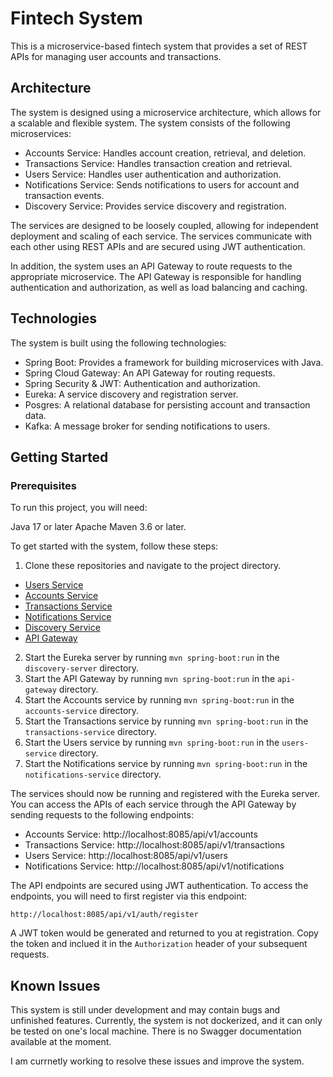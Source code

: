 # Fintech System

This is a microservice-based fintech system that provides a set of REST APIs for managing user accounts and transactions.

## Architecture

The system is designed using a microservice architecture, which allows for a scalable and flexible system. The system consists of the following microservices:

- Accounts Service: Handles account creation, retrieval, and deletion.
- Transactions Service: Handles transaction creation and retrieval.
- Users Service: Handles user authentication and authorization.
- Notifications Service: Sends notifications to users for account and transaction events.
- Discovery Service: Provides service discovery and registration.

The services are designed to be loosely coupled, allowing for independent deployment and scaling of each service. The services communicate with each other using REST APIs and are secured using JWT authentication.

In addition, the system uses an API Gateway to route requests to the appropriate microservice. The API Gateway is responsible for handling authentication and authorization, as well as load balancing and caching.

## Technologies

The system is built using the following technologies:

- Spring Boot: Provides a framework for building microservices with Java.
- Spring Cloud Gateway: An API Gateway for routing requests.
- Spring Security & JWT: Authentication and authorization.
- Eureka: A service discovery and registration server.
- Posgres: A relational database for persisting account and transaction data.
- Kafka: A message broker for sending notifications to users.

## Getting Started

### Prerequisites
To run this project, you will need:

Java 17 or later
Apache Maven 3.6 or later.

To get started with the system, follow these steps:

1. Clone these repositories and navigate to the project directory.

- [Users Service](https://github.com/Amy-Oji/users-microService)
- [Accounts Service](https://github.com/Amy-Oji/Account-MicroService) 
- [Transactions Service](https://github.com/Amy-Oji/Transactions-MicroService)
- [Notifications Service](https://github.com/Amy-Oji/NotificationMicroService)
- [Discovery Service](https://github.com/Amy-Oji/discovery-service)
- [API Gateway](https://github.com/Amy-Oji/api-gateway)

2. Start the Eureka server by running `mvn spring-boot:run` in the `discovery-server` directory.
3. Start the API Gateway by running `mvn spring-boot:run` in the `api-gateway` directory.
4. Start the Accounts service by running `mvn spring-boot:run` in the `accounts-service` directory.
5. Start the Transactions service by running `mvn spring-boot:run` in the `transactions-service` directory.
6. Start the Users service by running `mvn spring-boot:run` in the `users-service` directory.
7. Start the Notifications service by running `mvn spring-boot:run` in the `notifications-service` directory.

The services should now be running and registered with the Eureka server. You can access the APIs of each service through the API Gateway by sending requests to the following endpoints:

- Accounts Service: http://localhost:8085/api/v1/accounts
- Transactions Service: http://localhost:8085/api/v1/transactions
- Users Service: http://localhost:8085/api/v1/users
- Notifications Service: http://localhost:8085/api/v1/notifications

The API endpoints are secured using JWT authentication. To access the endpoints, you will need to first register via this endpoint:

``` http://localhost:8085/api/v1/auth/register ```

A JWT token would be generated and returned to you at registration. Copy the token and inclued it in the `Authorization` header of your subsequent requests.

## Known Issues
This system is still under development and may contain bugs and unfinished features.
Currently, the system is not dockerized, and it can only be tested on one's local machine.
There is no Swagger documentation available at the moment.

I am currnetly working to resolve these issues and improve the system.
